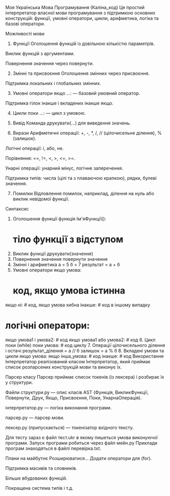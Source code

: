 Моя Українська Мова Програмування (Каліна_код)
Це простий інтерпретатор власної мови програмування з підтримкою основних конструкцій: функції, умовні оператори, цикли, арифметика, логіка та базові оператори.

Можливості мови
1. Функції
Оголошення функцій із довільною кількістю параметрів.

Виклик функцій з аргументами.

Повернення значення через повернути.

2. Змінні та присвоєння
Оголошення змінних через присвоєння.

Підтримка локальних і глобальних змінних.

3. Умовні оператори
якщо ...: — базовий умовний оператор.

Підтримка гілок інакше і вкладених інакше якщо.

4. Цикли
поки ...: — цикл з умовою.

5. Вивід
Команда друкувати(...) для виведення значень.

6. Вирази
Арифметичні операції: +, -, *, /, // (цілочисельне ділення), % (залишок).

Логічні операції: і, або, не.

Порівняння: ==, !=, <, >, <=, >=.

Унарні операції: унарний мінус, логічне заперечення.

Підтримка типів: числа (цілі та з плаваючою крапкою), рядки, булеві значення.

7. Помилки
Відловлення помилок, наприклад, ділення на нуль або виклик невідомої функції.

Синтаксис

1. Оголошення функції
функція Ім'яФункції():
    # тіло функції з відступом
2. Виклик функції
друкувати(значення)
3. Повернення значення
повернути значення
4. Змінні і арифметика
а = 5
б = 7
результат = а + б
5. Умовні оператори
якщо умова:
    # код, якщо умова істинна
якщо ні:
    # код, якщо умова хибна
інакше:
    # код в іншому випадку

# логічні оператори:
якщо умова1 і умова2:
    # код
якщо умова1 або умова2:
    # код
6. Цикл поки (while)
поки умова:
    # код циклу
7. Операції цілочисельного ділення і остачі
результат_ділення = а // б
залишок = а % б
8. Вкладені умови та цикли
якщо умова:
    якщо інша_умова:
        # код
    інакше:
        # код
Використання
Інтерпретатор реалізований класом Інтерпретатор, який приймає список розпарсених конструкцій мови та виконує їх.

Парсер класу Парсер приймає список токенів (із лексера) і розбирає їх у структури.

Файли
структури.py — опис класів AST (Функція, ВикликФункції, Повернути, Друк, Якщо, Присвоєння, Поки, УнарнаОперація).

інтерпретатор.py — логіка виконання програми.

парсер.py — парсер мови.

лексер.py (припускається) — токенізатор вхідного тексту.

Для тесту зараз є файл тест.ukr в якому пишеться умова виконуючої програми. Запуск програми робиться через файл мейн.py
Приклади програм знаходяться в файлі перевірка.txt.

Плани на майбутнє
Розширюватися...
Додати оператори для (for).

Підтримка масивів та словників.

Більше вбудованих функцій.

Покращена система типів і т.д.
